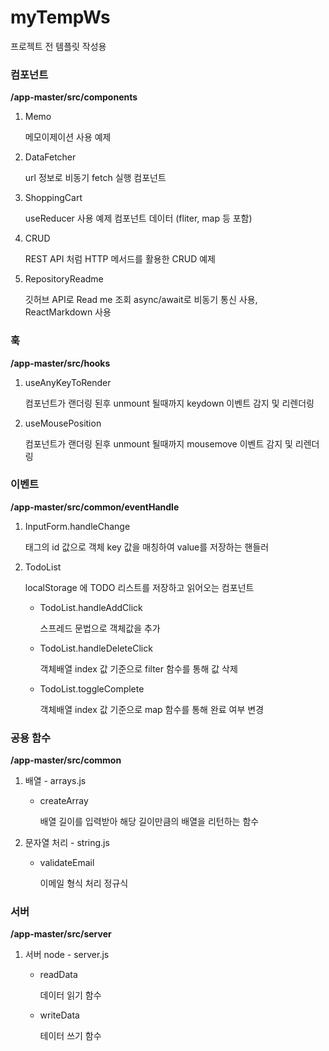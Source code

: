 # myTempWs

프로젝트 전 템플릿 작성용

### 컴포넌트

**/app-master/src/components**

1. Memo

   메모이제이션 사용 예제

2. DataFetcher

   url 정보로 비동기 fetch 실행 컴포넌트

3. ShoppingCart

   useReducer 사용 예제 컴포넌트 데이터 (fliter, map 등 포함)

4. CRUD

   REST API 처럼 HTTP 메서드를 활용한 CRUD 예제

5. RepositoryReadme

   깃허브 API로 Read me 조회
   async/await로 비동기 통신 사용, ReactMarkdown 사용

### 훅

**/app-master/src/hooks**

1. useAnyKeyToRender

   컴포넌트가 랜더링 된후 unmount 될때까지 keydown 이벤트 감지 및 리렌더링

2. useMousePosition

   컴포넌트가 랜더링 된후 unmount 될때까지 mousemove 이벤트 감지 및 리렌더링

### 이벤트

**/app-master/src/common/eventHandle**

1. InputForm.handleChange

   태그의 id 값으로 객체 key 값을 매칭하여 value를 저장하는 핸들러

2. TodoList

   localStorage 에 TODO 리스트를 저장하고 읽어오는 컴포넌트

   - TodoList.handleAddClick

     스프레드 문법으로 객체값을 추가

   - TodoList.handleDeleteClick

     객체배열 index 값 기준으로 filter 함수를 통해 값 삭제

   - TodoList.toggleComplete

     객체배열 index 값 기준으로 map 함수를 통해 완료 여부 변경

### 공용 함수

**/app-master/src/common**

1. 배열 - arrays.js

   - createArray

     배열 길이를 입력받아 해당 길이만큼의 배열을 리턴하는 함수

2. 문자열 처리 - string.js

   - validateEmail

     이메일 형식 처리 정규식

### 서버

**/app-master/src/server**

1. 서버 node - server.js

   - readData

     데이터 읽기 함수

   - writeData

     테이터 쓰기 함수
